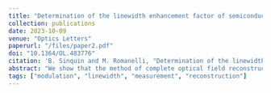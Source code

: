 ```yaml
---
title: "Determination of the linewidth enhancement factor of semiconductor lasers by complete optical field reconstruction"
collection: publications
date: 2023-10-09
venue: "Optics Letters"
paperurl: "/files/paper2.pdf"
doi: "10.1364/OL.483776"
citation: 'B. Sinquin and M. Romanelli, "Determination of the linewidth enhancement factor of semiconductor lasers by complete optical field reconstruction," Opt. Lett.  <b>48</b>, 863-866 (2023).'
abstract: "We show that the method of complete optical field reconstruction introduced by Debeau et al. [Opt. Lett. <b>23</b>, 1784 (1998)] allows a precise determination of the linewidth enhancement factor (LEF) of semiconductor lasers. We determine experimentally the LEF with 3% uncertainty. The method is rather simple and reliable, and is of interest in the context of microwave photonics. While particularly adapted to actively modulated devices, the proposed approach can in principle be applied to any laser exhibiting a time-periodic behavior."
tags: ["modulation", "linewidth", "measurement", "reconstruction"]
---
```

